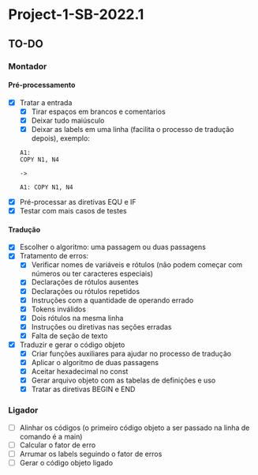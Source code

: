 # Project-1-SB-2022.1

## TO-DO
### Montador
#### Pré-processamento
- [x] Tratar a entrada
  - [x] Tirar espaços em brancos e comentarios
  - [x] Deixar tudo maiúsculo 
  - [x] Deixar as labels em uma linha (facilita o processo de tradução depois), exemplo:
  ```
  A1:
  COPY N1, N4

  ->

  A1: COPY N1, N4
  ```
- [x] Pré-processar as diretivas EQU e IF
- [x] Testar com mais casos de testes
#### Tradução 
- [x] Escolher o algoritmo: uma passagem ou duas passagens
- [x] Tratamento de erros:
  - [x] Verificar nomes de variáveis e rótulos (não podem começar com números ou ter caracteres especiais)
  - [x] Declarações de rótulos ausentes
  - [x] Declarações ou rótulos repetidos
  - [x] Instruções com a quantidade de operando errado
  - [x] Tokens inválidos
  - [x] Dois rótulos na mesma linha
  - [x] Instruções ou diretivas nas seções erradas
  - [x] Falta de seção de texto
- [x] Traduzir e gerar o código objeto
  - [x] Criar funções auxiliares para ajudar no processo de tradução
  - [x] Aplicar o algoritmo de duas passagens
  - [x] Aceitar hexadecimal no const
  - [x] Gerar arquivo objeto com as tabelas de definições e uso
  - [x] Tratar as diretivas BEGIN e END
### Ligador

- [ ] Alinhar os códigos (o primeiro código objeto a ser passado na linha de comando é a main)
- [ ] Calcular o fator de erro 
- [ ] Arrumar os labels seguindo o fator de erros
- [ ] Gerar o código objeto ligado
